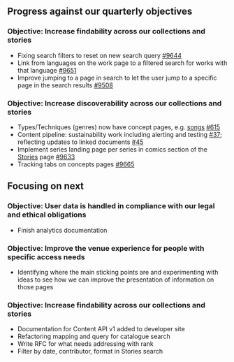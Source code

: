 ## Progress against our quarterly objectives

### Objective: Increase findability across our collections and stories
-  Fixing search filters to reset on new search query [#9644](https://github.com/wellcomecollection/wellcomecollection.org/issues/9644)
- Link from languages on the work page to a filtered search for works with that language [#9651](https://github.com/wellcomecollection/wellcomecollection.org/issues/9651)
- Improve jumping to a page in search to let the user jump to a specific page in the search results [#9508](https://github.com/wellcomecollection/wellcomecollection.org/issues/9508)

### Objective: Increase discoverability across our collections and stories
-  Types/Techniques (genres) now have concept pages, e.g. [songs](https://wellcomecollection.org/concepts/cfxnfvnc) [#615](https://github.com/wellcomecollection/catalogue-api/issues/615)
- Content pipeline: sustainability work including alerting and testing [#37](https://github.com/wellcomecollection/content-api/issues/37); reflecting updates to linked documents [#45](https://github.com/wellcomecollection/content-api/issues/45)
- Implement series landing page per series in comics section of the [Stories](https://wellcomecollection.org/stories) page [#9633](https://github.com/wellcomecollection/wellcomecollection.org/issues/9633)
- Tracking tabs on concepts pages [#9665](https://github.com/wellcomecollection/wellcomecollection.org/issues/9665)


## Focusing on next

### Objective: User data is handled in compliance with our legal and ethical obligations
- Finish analytics documentation

### Objective: Improve the venue experience for people with specific access needs
-  Identifying where the main sticking points are and experimenting with ideas to see how we can improve the presentation of information on those pages

### Objective: Increase findability across our collections and stories
- Documentation for Content API v1 added to developer site
- Refactoring mapping and query for catalogue search
- Write RFC for what needs addressing with rank
- Filter by date, contributor, format in Stories search
